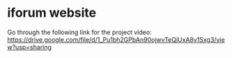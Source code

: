 # iforum website
Go through the following link for the project video:
https://drive.google.com/file/d/1_Pu1bh2GPbAn90ojwvTeQiUxA8y1Sxg3/view?usp=sharing
